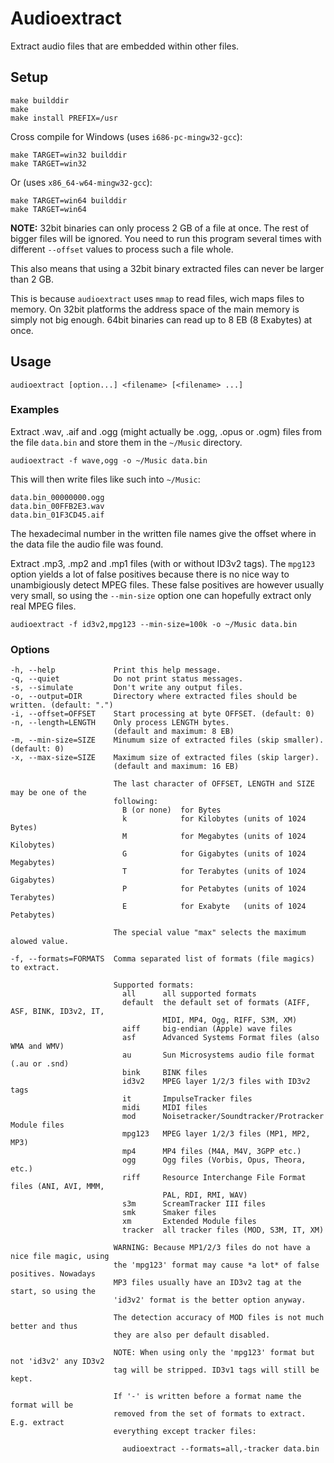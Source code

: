 Audioextract
============

Extract audio files that are embedded within other files.

Setup
-----

	make builddir
	make
	make install PREFIX=/usr

Cross compile for Windows (uses `i686-pc-mingw32-gcc`):

	make TARGET=win32 builddir
	make TARGET=win32

Or (uses `x86_64-w64-mingw32-gcc`):

	make TARGET=win64 builddir
	make TARGET=win64

**NOTE:** 32bit binaries can only process 2 GB of a file at once. The rest of
bigger files will be ignored. You need to run this program several times with
different `--offset` values to process such a file whole.

This also means that using a 32bit binary extracted files can never be larger
than 2 GB.

This is because `audioextract` uses `mmap` to read files, wich maps files to
memory. On 32bit platforms the address space of the main memory is simply not
big enough. 64bit binaries can read up to 8 EB (8 Exabytes) at once.

Usage
-----

	audioextract [option...] <filename> [<filename> ...]

### Examples

Extract .wav, .aif and .ogg (might actually be .ogg, .opus or .ogm) files from
the file `data.bin` and store them in the `~/Music` directory.

	audioextract -f wave,ogg -o ~/Music data.bin

This will then write files like such into `~/Music`:

	data.bin_00000000.ogg
	data.bin_00FFB2E3.wav
	data.bin_01F3CD45.aif

The hexadecimal number in the written file names give the offset where in the
data file the audio file was found.

Extract .mp3, .mp2 and .mp1 files (with or without ID3v2 tags). The `mpg123`
option yields a lot of false positives because there is no nice way to
unambigiously detect MPEG files. These false positives are however usually very
small, so using the `--min-size` option one can hopefully extract only real MPEG
files.

	audioextract -f id3v2,mpg123 --min-size=100k -o ~/Music data.bin

### Options

	-h, --help             Print this help message.
	-q, --quiet            Do not print status messages.
	-s, --simulate         Don't write any output files.
	-o, --output=DIR       Directory where extracted files should be written. (default: ".")
	-i, --offset=OFFSET    Start processing at byte OFFSET. (default: 0)
	-n, --length=LENGTH    Only process LENGTH bytes.
	                       (default and maximum: 8 EB)
	-m, --min-size=SIZE    Minumum size of extracted files (skip smaller). (default: 0)
	-x, --max-size=SIZE    Maximum size of extracted files (skip larger).
	                       (default and maximum: 16 EB)

	                       The last character of OFFSET, LENGTH and SIZE may be one of the
	                       following:
	                         B (or none)  for Bytes
	                         k            for Kilobytes (units of 1024 Bytes)
	                         M            for Megabytes (units of 1024 Kilobytes)
	                         G            for Gigabytes (units of 1024 Megabytes)
	                         T            for Terabytes (units of 1024 Gigabytes)
	                         P            for Petabytes (units of 1024 Terabytes)
	                         E            for Exabyte   (units of 1024 Petabytes)

	                       The special value "max" selects the maximum alowed value.

	-f, --formats=FORMATS  Comma separated list of formats (file magics) to extract.

	                       Supported formats:
	                         all      all supported formats
	                         default  the default set of formats (AIFF, ASF, BINK, ID3v2, IT,
	                                  MIDI, MP4, Ogg, RIFF, S3M, XM)
	                         aiff     big-endian (Apple) wave files
	                         asf      Advanced Systems Format files (also WMA and WMV)
	                         au       Sun Microsystems audio file format (.au or .snd)
	                         bink     BINK files
	                         id3v2    MPEG layer 1/2/3 files with ID3v2 tags
	                         it       ImpulseTracker files
	                         midi     MIDI files
	                         mod      Noisetracker/Soundtracker/Protracker Module files
	                         mpg123   MPEG layer 1/2/3 files (MP1, MP2, MP3)
	                         mp4      MP4 files (M4A, M4V, 3GPP etc.)
	                         ogg      Ogg files (Vorbis, Opus, Theora, etc.)
	                         riff     Resource Interchange File Format files (ANI, AVI, MMM,
	                                  PAL, RDI, RMI, WAV)
	                         s3m      ScreamTracker III files
	                         smk      Smaker files
	                         xm       Extended Module files
	                         tracker  all tracker files (MOD, S3M, IT, XM)

	                       WARNING: Because MP1/2/3 files do not have a nice file magic, using
	                       the 'mpg123' format may cause *a lot* of false positives. Nowadays
	                       MP3 files usually have an ID3v2 tag at the start, so using the
	                       'id3v2' format is the better option anyway.

	                       The detection accuracy of MOD files is not much better and thus
	                       they are also per default disabled.

	                       NOTE: When using only the 'mpg123' format but not 'id3v2' any ID3v2
	                       tag will be stripped. ID3v1 tags will still be kept.

	                       If '-' is written before a format name the format will be
	                       removed from the set of formats to extract. E.g. extract
	                       everything except tracker files:

	                         audioextract --formats=all,-tracker data.bin
